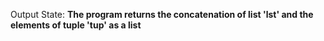 Output State: **The program returns the concatenation of list 'lst' and the elements of tuple 'tup' as a list**